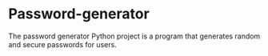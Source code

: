 # Password-generator
The password generator Python project is a program that generates random and secure passwords for users.
